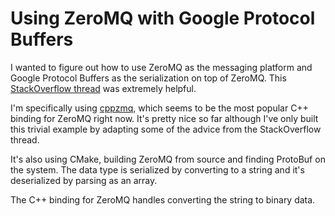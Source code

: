 # Using ZeroMQ with Google Protocol Buffers

I wanted to figure out how to use ZeroMQ as the messaging platform and Google Protocol Buffers as the
serialization on top of ZeroMQ. This [StackOverflow thread](https://stackoverflow.com/questions/7390561/zeromq-protocol-buffers)
was extremely helpful.

I'm specifically using [cppzmq](https://github.com/zeromq/cppzmq), which seems to be the most popular C++ binding
for ZeroMQ right now. It's pretty nice so far although I've only built this trivial example by adapting some of the advice
from the StackOverflow thread.

It's also using CMake, building ZeroMQ from source and finding ProtoBuf on the system. The data type is serialized by converting
to a string and it's deserialized by parsing as an array.

The C++ binding for ZeroMQ handles converting the string to binary data.
